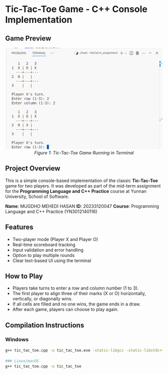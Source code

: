 # Tic-Tac-Toe Game - C++ Console Implementation

## Game Preview
<p align="center">
  <img src="./screenshot.png" alt="Tic-Tac-Toe Game Screenshot" width="500">
  <br>
  <em>Figure 1: Tic-Tac-Toe Game Running in Terminal</em>
</p>

## Project Overview
This is a simple console-based implementation of the classic **Tic-Tac-Toe** game for two players. It was developed as part of the mid-term assignment for the **Programming Language and C++ Practice** course at Yunnan University, School of Software.

**Name**: MUGDHO MEHEDI HASAN 
**ID**: 20233120047
**Course**: Programming Language and C++ Practice (YN3012140116)

## Features
- Two-player mode (Player X and Player O)
- Real-time scoreboard tracking
- Input validation and error handling
- Option to play multiple rounds
- Clear text-based UI using the terminal

## How to Play
- Players take turns to enter a row and column number (1 to 3).
- The first player to align three of their marks (X or O) horizontally, vertically, or diagonally wins.
- If all cells are filled and no one wins, the game ends in a draw.
- After each game, players can choose to play again.

## Compilation Instructions

### Windows
```bash
g++ tic_tac_toe.cpp -o tic_tac_toe.exe -static-libgcc -static-libstdc++

### Linux/macOS
g++ tic_tac_toe.cpp -o tic_tac_toe

